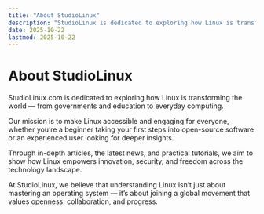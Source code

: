 ```yaml
---
title: "About StudioLinux"
description: "StudioLinux is dedicated to exploring how Linux is transforming the world and making it accessible for everyone."
date: 2025-10-22
lastmod: 2025-10-22
---
```


# About StudioLinux

StudioLinux.com is dedicated to exploring how Linux is transforming the world — from governments and education to everyday computing.

Our mission is to make Linux accessible and engaging for everyone, whether you’re a beginner taking your first steps into open-source software or an experienced user looking for deeper insights.

Through in-depth articles, the latest news, and practical tutorials, we aim to show how Linux empowers innovation, security, and freedom across the technology landscape.

At StudioLinux, we believe that understanding Linux isn’t just about mastering an operating system — it’s about joining a global movement that values openness, collaboration, and progress.

